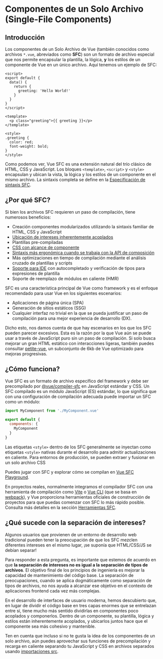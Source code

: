 # Componentes de un Solo Archivo (Single-File Components)

## Introducción

Los componentes de un Solo Archivo de Vue (también conocidos como archivos `*.vue`, abreviados como **SFC**) son un formato de archivo especial que nos permite encapsular la plantilla, la lógica, **y** los estilos de un componente de Vue en un único archivo. Aquí tenemos un ejemplo de SFC:

```vue
<script>
export default {
  data() {
    return {
      greeting: 'Hello World!'
    }
  }
}
</script>

<template>
  <p class="greeting">{{ greeting }}</p>
</template>

<style>
.greeting {
  color: red;
  font-weight: bold;
}
</style>
```

Como podemos ver, Vue SFC es una extensión natural del trío clásico de HTML, CSS y JavaScript. Los bloques `<template>`, `<script>` y `<style>` encapsulan y ubican la vista, la lógica y los estilos de un componente en el mismo archivo. La sintaxis completa se define en la [Especificación de sintaxis SFC](/api/sfc-spec).

## ¿Por qué SFC?

Si bien los archivos SFC requieren un paso de compilación, tiene numerosos beneficios:

- Creación componentes modularizados utilizando la sintaxis familiar de HTML, CSS y JavaScript
- [Ubicación de intereses inherentemente acoplados](#que-sucede-con-la-separacion-de-intereses)
- Plantillas pre-compiladas
- [CSS con alcance de componente](/api/sfc-css-features)
- [Sintaxis más ergonómica cuando se trabaja con la API de composición](/api/sfc-script-setup)
- Más optimizaciones en tiempo de compilación mediante el análisis cruzado de plantillas y scripts
- [Soporte para IDE](/guide/scaling-up/tooling.html#ide-support) con autocompletado y verificación de tipos para expresiones de plantilla
- Soporte de reemplazo de módulos en caliente (HMR)

SFC es una característica principal de Vue como framework y es el enfoque recomendado para usar Vue en los siguientes escenarios:

- Aplicaciones de página única (SPA)
- Generación de sitios estáticos (SSG)
- Cualquier interfaz no trivial en la que se pueda justificar un paso de compilación para una mejor experiencia de desarrollo (DX).

Dicho esto, nos damos cuenta de que hay escenarios en los que los SFC pueden parecer excesivos. Esta es la razón por la que Vue aún se puede usar a través de JavaScript puro sin un paso de compilación. Si solo busca mejorar un gran HTML estático con interacciones ligeras, también puedes consultar [petite-vue](https://github.com/vuejs/petite-vue), un subconjunto de 6kb de Vue optimizado para mejoras progresivas.

## ¿Cómo funciona?

Vue SFC es un formato de archivo específico del framework y debe ser precompilado por [@vue/compiler-sfc](https://github.com/vuejs/core/tree/main/packages/compiler-sfc) en JavaScript estándar y CSS. Un SFC compilado es un módulo JavaScript (ES) estándar, lo que significa que con una configuración de compilación adecuada puede importar un SFC como un módulo:

```js
import MyComponent from './MyComponent.vue'

export default {
  components: {
    MyComponent
  }
}
```

Las etiquetas `<style>` dentro de los SFC generalmente se inyectan como etiquetas `<style>` nativas durante el desarrollo para admitir actualizaciones en caliente. Para entornos de producción, se pueden extraer y fusionar en un solo archivo CSS

Puedes jugar con SFC y explorar cómo se compilan en [Vue SFC Playground](https://sfc.vuejs.org/).

En proyectos reales, normalmente integramos el compilador SFC con una herramienta de compilación como [Vite](https://vitejs.dev/) o [Vue CLI](http://cli.vuejs.org/) (que se basa en [webpack](https://webpack.js.org/)), y Vue proporciona herramientas oficiales de construcción de proyectos para que puedas comenzar con SFC lo más rápido posible. Consulta más detalles en la sección [Herramientas SFC](/guide/scaling-up/tooling).

## ¿Qué sucede con la separación de intereses?

Algunos usuarios que provienen de un entorno de desarrollo web tradicional pueden tener la preocupación de que los SFC mezclen diferentes intereses en el mismo lugar, ¡se suponía que HTML/CSS/JS se debían separar!

Para responder a esta pregunta, es importante que estemos de acuerdo en que **la separación de intereses no es igual a la separación de tipos de archivos**. El objetivo final de los principios de ingeniería es mejorar la capacidad de mantenimiento del código base. La separación de preocupaciones, cuando se aplica dogmáticamente como separación de tipos de archivos, no nos ayuda a alcanzar ese objetivo en el contexto de aplicaciones frontend cada vez más complejas.

En el desarrollo de interfaces de usuario moderna, hemos descubierto que, en lugar de dividir el código base en tres capas enormes que se entrelazan entre sí, tiene mucho más sentido dividirlas en componentes poco acoplados y componerlos. Dentro de un componente, su plantilla, lógica y estilos están inherentemente acoplados, y ubicarlos juntos hace que el componente sea más cohesivo y mantenible.

Ten en cuenta que incluso si no te gusta la idea de los componentes de un solo archivo, aún puedes aprovechar sus funciones de precompilación y recarga en caliente separando tu JavaScript y CSS en archivos separados usando [importaciones src](/api/sfc-spec.html#src-imports).
